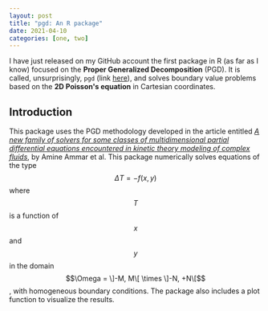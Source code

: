 ```yaml
---
layout: post
title: "pgd: An R package"
date: 2021-04-10
categories: [one, two]
---
```

I have just released on my GitHub account the first package in R (as far as I know) focused on the **Proper Generalized Decomposition** (PGD). It is called, unsurprisingly, `pgd` (link [here](https://github.com/quesadagranja/pgd "here")), and solves boundary value problems based on the **2D Poisson's equation** in Cartesian coordinates.

## Introduction
This package uses the PGD methodology developed in the article entitled [*A new family of solvers for some classes of multidimensional partial differential equations encountered in kinetic theory modeling of complex fluids*](https://hal.archives-ouvertes.fr/hal-01004909/document), by Amine Ammar et al. This package numerically solves equations of the type
$$\Delta T = - f(x,y)$$
where $$T$$ is a function of $$x$$ and $$y$$ in the domain $$\Omega = \]-M, M\[ \times \]-N, +N\[$$, with homogeneous boundary conditions. The package also includes a plot function to visualize the results.

